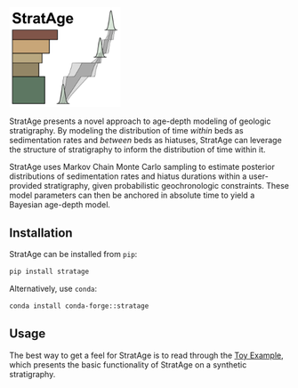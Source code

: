 <img src='_static/logo.png' alt="Logo for StratAge, featuring a stylized geological stratigraphy on the left with stacked layers in shades of brown and green, and a probabilistic age-depth envelope on the right, with probability distributions corresponding to geochronology overlain." width="200px">

StratAge presents a novel approach to age-depth modeling of geologic stratigraphy. By modeling the distribution of time *within* beds as sedimentation rates and *between* beds as hiatuses, StratAge can leverage the structure of stratigraphy to inform the distribution of time within it.

StratAge uses Markov Chain Monte Carlo sampling to estimate posterior distributions of sedimentation rates and hiatus durations within a user-provided stratigraphy, given probabilistic geochronologic constraints. These model parameters can then be anchored in absolute time to yield a Bayesian age-depth model.

## Installation

StratAge can be installed from `pip`:

```bash
pip install stratage
```

Alternatively, use `conda`:
```bash
conda install conda-forge::stratage
```

## Usage

The best way to get a feel for StratAge is to read through the [Toy Example](https://adrian.tasistro-hart.com/stratage/toy-example.html), which presents the basic functionality of StratAge on a synthetic stratigraphy.